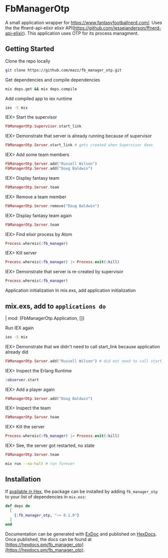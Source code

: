 # FbManagerOtp


A small application wrapper for https://www.fantasyfootballnerd.com/. Uses the the ffnerd-api-elixir elixir API(https://github.com/jessejanderson/ffnerd-api-elixir). This application uses OTP for its process managment.

## Getting Started

Clone the repo locally
```sh
git clone https://github.com/mazz/fb_manager_otp.git
```

Get dependencies and compile dependencies
```sh
mix deps.get && mix deps.compile
```
Add compiled app to iex runtime
```sh
iex -S mix
```
IEX> Start the supervisor
```elixir
FbManagerOtp.Supervisor.start_link
```
IEX> Demonstrate that server is already running because of supervisor
```elixir
FbManagerOtp.Server.start_link # gets created when Supervisor does
```
IEX> Add some team members
```elixir
FbManagerOtp.Server.add("Russell Wilson")
FbManagerOtp.Server.add("Doug Baldwin")
```
IEX> Display fantasy team
```elixir
FbManagerOtp.Server.team
```
IEX> Remove a team member
```elixir
FbManagerOtp.Server.remove("Doug Baldwin")
```
IEX> Display fantasy team again
```elixir
FbManagerOtp.Server.team
```
IEX> Find elixir process by Atom
```elixir
Process.whereis(:fb_manager)
```
IEX> Kill server
```elixir
Process.whereis(:fb_manager) |> Process.exit(:kill)
```
IEX> Demonstrate that server is re-created by supervisor
```elixir
Process.whereis(:fb_manager)
```
Application initialization
In mix.exs, add application initialization
## mix.exs, add to `applications do`

|      mod: {FbManagerOtp.Application, []}

Run IEX again
```sh
iex -S mix
```
IEX> Demonstrate that we didn't need to call start_link because application already did
```elixir
FbManagerOtp.Server.add("Russell Wilson") # did not need to call start_link
```
IEX> Inspect the Erlang Runtime
```elixir
:observer.start
```
IEX> Add a player again
```elixir
FbManagerOtp.Server.add("Doug Baldwin")
```
IEX> Inspect the team
```elixir
FbManagerOtp.Server.team
```
IEX> Kill the server
```elixir
Process.whereis(:fb_manager) |> Process.exit(:kill)
```
IEX> See, the server got restarted, no state
```elixir
FbManagerOtp.Server.team
```

```sh
mix run --no-halt # run forever
```

## Installation

If [available in Hex](https://hex.pm/docs/publish), the package can be installed
by adding `fb_manager_otp` to your list of dependencies in `mix.exs`:

```elixir
def deps do
  [
    {:fb_manager_otp, "~> 0.1.0"}
  ]
end
```

Documentation can be generated with [ExDoc](https://github.com/elixir-lang/ex_doc)
and published on [HexDocs](https://hexdocs.pm). Once published, the docs can
be found at [https://hexdocs.pm/fb_manager_otp](https://hexdocs.pm/fb_manager_otp).

